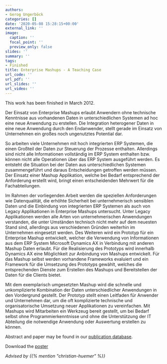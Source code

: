 ```yaml
---
authors:
- Gerog Ungerböck
categories: []
date: '2020-05-08 15:28:15+00:00'
external_link: ''
image:
  caption: ''
  focal_point: ''
  preview_only: false
slides: ''
summary: ''
tags:
- Finished
title: Enterprise Mashups - A Teaching Case
url_code: ''
url_pdf: ''
url_slides: ''
url_video: ''
---
```


This work has been finished in March 2012.

Der Einsatz von Enterprise Mashups erlaubt Anwendern ohne technische Kenntnisse aus vorhandenen Daten in unterschiedlichen Systemen ad hoc eine neue Anwendung zu erstellen. Die Integration heterogener Daten in eine neue Anwendung durch den Endanwender, stellt gerade im Einsatz von Unternehmen ein großes noch ungenutztes Potential dar.

So arbeiten viele Unternehmen mit hoch integrierten ERP Systemen, die einen Großteil der Daten zur Steuerung der Prozesse enthalten. Allerdings sind nicht alle Informationen vollständig im ERP System enthalten bzw. können nicht alle Operationen über das ERP System ausgeführt werden. Es entsteht die Situation bei der Daten aus unterschiedlichen Systemen zusammengeführt und daraus Entscheidungen getroffen werden müssen. Der Einsatz einer Mashup Applikation, welche bei Bedarf entsprechend der Anforderung erstellt wird, bringt einen entscheidenden Mehrwert für die Fachabteilungen.

Im Rahmen der vorliegenden Arbeit werden die speziellen Anforderungen wie Datenqualität, die erhöhte Sicherheit bei unternehmerisch sensiblen Daten und die Einbindung von integrierten ERP Systemen als auch von Legacy Applikationen in Enterprise Mashups untersucht. Unter Legacy Applikationen werden alle Arten von unternehmerischen Anwendungen verstanden, die unter Umständen technisch nicht mehr auf dem neuesten Stand sind, allerdings aus verschiedenen Gründen weiterhin im Unternehmen eingesetzt werden. Des Weiteren wird ein Prototyp für ein Enterprise Mashup entwickelt, welcher die Verwendung von Informationen aus dem ERP System Microsoft Dynamics AX in Verbindung mit anderen Mashup Daten erlaubt. Für die Realisierung des Prototyps wird innerhalb Dynamics AX eine Möglichkeit zur Anbindung von Mashups entwickelt. Für das Mashup selbst werden vorhandene Frameworks evaluiert und ein Framework für die Umsetzung des Prototyps gewählt, welches die entsprechenden Dienste zum Erstellen des Mashups und Bereitstellen der Daten für die Clients bietet.

Mit dem exemplarisch umgesetzten Mashup wird die schnelle und unkomplizierte Kombination der Daten unterschiedlicher Anwendungen in den Vordergrund gestellt. Der Prototyp stellt einen Leitfaden für Anwender und Unternehmen dar, um die oft komplizierte technische und organisatorische Umsetzung neuer Applikationen zu vereinfachen. Mit Mashups wird Mitarbeiten ein Werkzeug bereit gestellt, um bei Bedarf selbst ohne Programmierkenntnisse und ohne die Unterstützung der IT Abteilung die notwendige Anwendung oder Auswertung erstellen zu können.

Abstract and paper may be found in our <a class="external" href="http://publik.tuwien.ac.at/showentry.php?ID=216156&amp;lang=2">publication database</a>.

 Download the [poster](https://www.big.tuwien.ac.at/app/uploads/2016/10/Ungerböck_poster.pdf)

*Advised by {{% mention "christian-huemer" %}}*